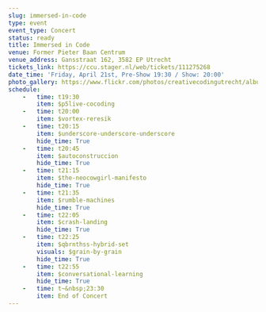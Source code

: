 ```yaml
---
slug: immersed-in-code
type: event
event_type: Concert
status: ready
title: Immersed in Code
venue: Former Pieter Baan Centrum
venue_address: Gansstraat 162, 3582 EP Utrecht
tickets_link: https://ccu.stager.nl/web/tickets/111275268
date_time: 'Friday, April 21st, Pre-Show 19:30 / Show: 20:00'
photo_gallery: https://www.flickr.com/photos/creativecodingutrecht/albums/72177720307786428
schedule:
    -   time: t19:30
        item: $p5live-cocoding
    -   time: t20:00
        item: $vortex-reresik
    -   time: t20:15
        item: $underscore-underscore-underscore
        hide_time: True
    -   time: t20:45
        item: $autoconstruccion 
        hide_time: True
    -   time: t21:15
        item: $the-neocowgirl-manifesto 
        hide_time: True
    -   time: t21:35
        item: $rumble-machines
        hide_time: True
    -   time: t22:05
        item: $crash-landing
        hide_time: True
    -   time: t22:25
        item: $qbrnthss-hybrid-set
        visuals: $grain-by-grain
        hide_time: True
    -   time: t22:55
        item: $conversational-learning
        hide_time: True
    -   time: t~&nbsp;23:30
        item: End of Concert
---
```

